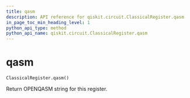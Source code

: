 ```yaml
---
title: qasm
description: API reference for qiskit.circuit.ClassicalRegister.qasm
in_page_toc_min_heading_level: 1
python_api_type: method
python_api_name: qiskit.circuit.ClassicalRegister.qasm
---
```


# qasm

<span id="qiskit.circuit.ClassicalRegister.qasm" />

`ClassicalRegister.qasm()`

Return OPENQASM string for this register.

